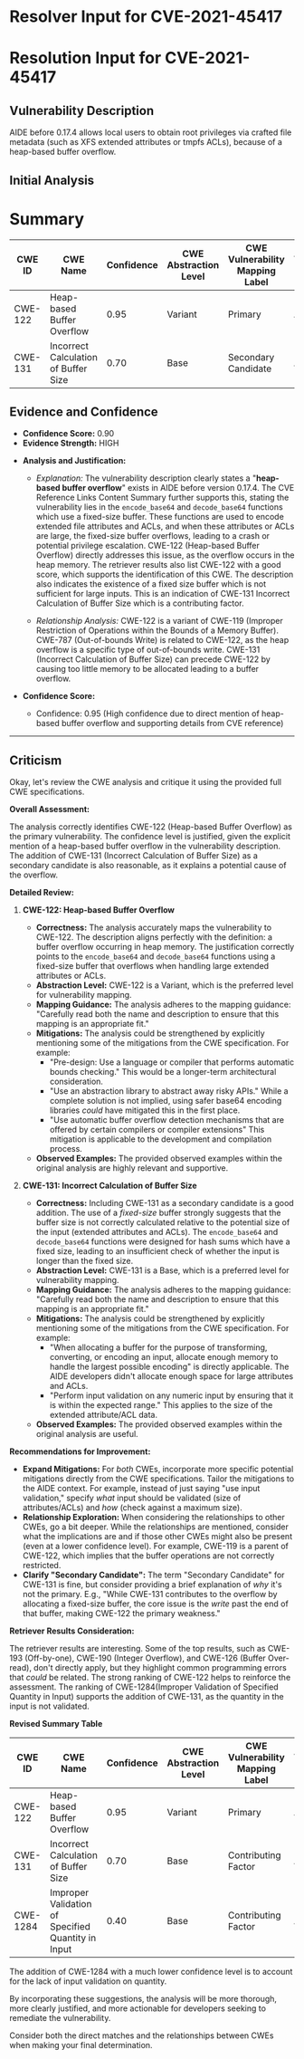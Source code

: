 # Resolver Input for CVE-2021-45417

# Resolution Input for CVE-2021-45417

## Vulnerability Description
AIDE before 0.17.4 allows local users to obtain root privileges via crafted file metadata (such as XFS extended attributes or tmpfs ACLs), because of a heap-based buffer overflow.

## Initial Analysis
# Summary
| CWE ID | CWE Name | Confidence | CWE Abstraction Level | CWE Vulnerability Mapping Label | CWE-Vulnerability Mapping Notes |
|---|---|---|---|---|---|
| CWE-122 | Heap-based Buffer Overflow | 0.95 | Variant | Primary | Allowed |
| CWE-131 | Incorrect Calculation of Buffer Size | 0.70 | Base | Secondary Candidate | Allowed |

## Evidence and Confidence

*   **Confidence Score:** 0.90
*   **Evidence Strength:** HIGH

- **Analysis and Justification:**  
  - *Explanation:* The vulnerability description clearly states a "**heap-based buffer overflow**" exists in AIDE before version 0.17.4. The CVE Reference Links Content Summary further supports this, stating the vulnerability lies in the `encode_base64` and `decode_base64` functions which use a fixed-size buffer. These functions are used to encode extended file attributes and ACLs, and when these attributes or ACLs are large, the fixed-size buffer overflows, leading to a crash or potential privilege escalation. CWE-122 (Heap-based Buffer Overflow) directly addresses this issue, as the overflow occurs in the heap memory. The retriever results also list CWE-122 with a good score, which supports the identification of this CWE. The description also indicates the existence of a fixed size buffer which is not sufficient for large inputs. This is an indication of CWE-131 Incorrect Calculation of Buffer Size which is a contributing factor.
  
  - *Relationship Analysis:* CWE-122 is a variant of CWE-119 (Improper Restriction of Operations within the Bounds of a Memory Buffer). CWE-787 (Out-of-bounds Write) is related to CWE-122, as the heap overflow is a specific type of out-of-bounds write. CWE-131 (Incorrect Calculation of Buffer Size) can precede CWE-122 by causing too little memory to be allocated leading to a buffer overflow.

- **Confidence Score:**  
  - Confidence: 0.95 (High confidence due to direct mention of heap-based buffer overflow and supporting details from CVE reference)
---

## Criticism
Okay, let's review the CWE analysis and critique it using the provided full CWE specifications.

**Overall Assessment:**

The analysis correctly identifies CWE-122 (Heap-based Buffer Overflow) as the primary vulnerability. The confidence level is justified, given the explicit mention of a heap-based buffer overflow in the vulnerability description. The addition of CWE-131 (Incorrect Calculation of Buffer Size) as a secondary candidate is also reasonable, as it explains a potential cause of the overflow.

**Detailed Review:**

1.  **CWE-122: Heap-based Buffer Overflow**

    *   **Correctness:** The analysis accurately maps the vulnerability to CWE-122. The description aligns perfectly with the definition: a buffer overflow occurring in heap memory. The justification correctly points to the `encode_base64` and `decode_base64` functions using a fixed-size buffer that overflows when handling large extended attributes or ACLs.
    *   **Abstraction Level:**  CWE-122 is a Variant, which is the preferred level for vulnerability mapping.
    *   **Mapping Guidance:** The analysis adheres to the mapping guidance: "Carefully read both the name and description to ensure that this mapping is an appropriate fit."
    *   **Mitigations:** The analysis could be strengthened by explicitly mentioning some of the mitigations from the CWE specification. For example:
        *   "Pre-design: Use a language or compiler that performs automatic bounds checking."  This would be a longer-term architectural consideration.
        *   "Use an abstraction library to abstract away risky APIs." While a complete solution is not implied, using safer base64 encoding libraries *could* have mitigated this in the first place.
        *   "Use automatic buffer overflow detection mechanisms that are offered by certain compilers or compiler extensions" This mitigation is applicable to the development and compilation process.
    *   **Observed Examples:** The provided observed examples within the original analysis are highly relevant and supportive.

2.  **CWE-131: Incorrect Calculation of Buffer Size**

    *   **Correctness:**  Including CWE-131 as a secondary candidate is a good addition. The use of a *fixed-size* buffer strongly suggests that the buffer size is not correctly calculated relative to the potential size of the input (extended attributes and ACLs).  The `encode_base64` and `decode_base64` functions were designed for hash sums which have a fixed size, leading to an insufficient check of whether the input is longer than the fixed size.
    *   **Abstraction Level:** CWE-131 is a Base, which is a preferred level for vulnerability mapping.
    *   **Mapping Guidance:** The analysis adheres to the mapping guidance: "Carefully read both the name and description to ensure that this mapping is an appropriate fit."
    *   **Mitigations:** The analysis could be strengthened by explicitly mentioning some of the mitigations from the CWE specification. For example:
        *   "When allocating a buffer for the purpose of transforming, converting, or encoding an input, allocate enough memory to handle the largest possible encoding" is directly applicable. The AIDE developers didn't allocate enough space for large attributes and ACLs.
        *   "Perform input validation on any numeric input by ensuring that it is within the expected range." This applies to the size of the extended attribute/ACL data.
    *   **Observed Examples:** The provided observed examples within the original analysis are useful.

**Recommendations for Improvement:**

*   **Expand Mitigations:**  For *both* CWEs, incorporate more specific potential mitigations directly from the CWE specifications. Tailor the mitigations to the AIDE context.  For example, instead of just saying "use input validation," specify *what* input should be validated (size of attributes/ACLs) and *how* (check against a maximum size).
*   **Relationship Exploration:** When considering the relationships to other CWEs, go a bit deeper. While the relationships are mentioned, consider what the implications are and if those other CWEs might also be present (even at a lower confidence level). For example, CWE-119 is a parent of CWE-122, which implies that the buffer operations are not correctly restricted.
*   **Clarify "Secondary Candidate":**  The term "Secondary Candidate" for CWE-131 is fine, but consider providing a brief explanation of *why* it's not the primary.  E.g., "While CWE-131 contributes to the overflow by allocating a fixed-size buffer, the core issue is the *write* past the end of that buffer, making CWE-122 the primary weakness."

**Retriever Results Consideration:**

The retriever results are interesting. Some of the top results, such as CWE-193 (Off-by-one), CWE-190 (Integer Overflow), and CWE-126 (Buffer Over-read), don't directly apply, but they highlight common programming errors that *could* be related.  The strong ranking of CWE-122 helps to reinforce the assessment. The ranking of CWE-1284(Improper Validation of Specified Quantity in Input) supports the addition of CWE-131, as the quantity in the input is not validated.

**Revised Summary Table**

| CWE ID | CWE Name | Confidence | CWE Abstraction Level | CWE Vulnerability Mapping Label | CWE-Vulnerability Mapping Notes |
|---|---|---|---|---|---|
| CWE-122 | Heap-based Buffer Overflow | 0.95 | Variant | Primary | Allowed |
| CWE-131 | Incorrect Calculation of Buffer Size | 0.70 | Base | Contributing Factor | Allowed |
| CWE-1284 | Improper Validation of Specified Quantity in Input | 0.40 | Base | Contributing Factor |  Allowed |

The addition of CWE-1284 with a much lower confidence level is to account for the lack of input validation on quantity.

By incorporating these suggestions, the analysis will be more thorough, more clearly justified, and more actionable for developers seeking to remediate the vulnerability.

Consider both the direct matches and the relationships between CWEs
when making your final determination.
        